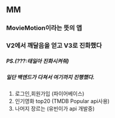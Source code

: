 ## MM

### MovieMotion이라는 뜻의 앱 
### V2에서 깨달음을 얻고 V3로 진화했다
##### PS.(???:태일아 진화시켜줘)

##### 일단 백엔드가 다쳐서 여기까지 진행했다.
1. 로그인,회원가입 (파이어베이스)
2. 인기영화 top20 (TMDB Popular api사용)
3. 나머지 장르는 (유빈이가 api 개발중)
